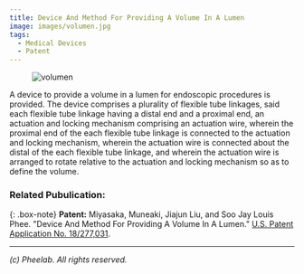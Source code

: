```yaml
---
title: Device And Method For Providing A Volume In A Lumen
image: images/volumen.jpg
tags:
  - Medical Devices
  - Patent
---
```


<figure class="figure">
  <img src="https://pheelab.github.io/images/volumen.jpg" alt="volumen">
</figure>

A device to provide a volume in a lumen for endoscopic procedures is provided. The device comprises a plurality of flexible tube linkages, said each flexible tube linkage having a distal end and a proximal end, an actuation and locking mechanism comprising an actuation wire, wherein the proximal end of the each flexible tube linkage is connected to the actuation and locking mechanism, wherein the actuation wire is connected about the distal of the each flexible tube linkage, and wherein the actuation wire is arranged to rotate relative to the actuation and locking mechanism so as to define the volume.



### Related Pubulication:
{: .box-note}
**Patent:** Miyasaka, Muneaki, Jiajun Liu, and Soo Jay Louis Phee. "Device And Method For Providing A Volume In A Lumen." [U.S. Patent Application No. 18/277,031](https://patents.google.com/patent/US20240115250A1).

---
*(c)  Pheelab. All rights reserved.*
